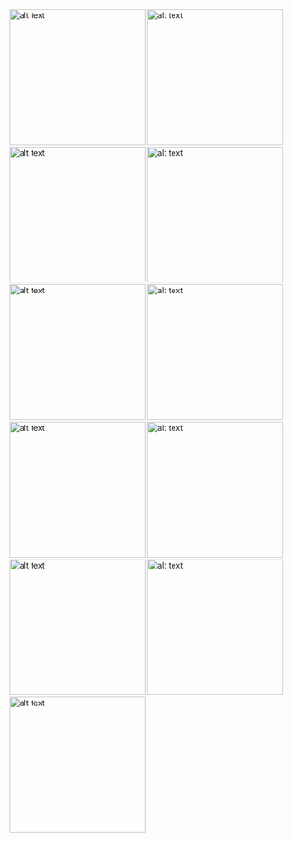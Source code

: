 <img src="https://github.com/tugbayldz8/sezin_soft/blob/main/screenshots/ss1.jpg" alt="alt text" width="240">
<img src="https://github.com/tugbayldz8/sezin_soft/blob/main/screenshots/ss2.jpg" alt="alt text" width="240">
<img src="https://github.com/tugbayldz8/sezin_soft/blob/main/screenshots/ss3.jpg" alt="alt text" width="240">
<img src="https://github.com/tugbayldz8/sezin_soft/blob/main/screenshots/ss4.jpg" alt="alt text" width="240">
<img src="https://github.com/tugbayldz8/sezin_soft/blob/main/screenshots/ss5.jpg" alt="alt text" width="240">
<img src="https://github.com/tugbayldz8/sezin_soft/blob/main/screenshots/ss6.jpg" alt="alt text" width="240">
<img src="https://github.com/tugbayldz8/sezin_soft/blob/main/screenshots/ss7.jpg" alt="alt text" width="240">
<img src="https://github.com/tugbayldz8/sezin_soft/blob/main/screenshots/ss8.jpg" alt="alt text" width="240">
<img src="https://github.com/tugbayldz8/sezin_soft/blob/main/screenshots/ss9.jpg" alt="alt text" width="240">
<img src="https://github.com/tugbayldz8/sezin_soft/blob/main/screenshots/ss10.jpg" alt="alt text" width="240">
<img src="https://github.com/tugbayldz8/sezin_soft/blob/main/screenshots/ss11.jpg" alt="alt text" width="240">
